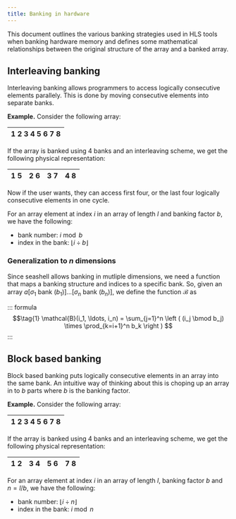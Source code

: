 ```yaml
---
title: Banking in hardware
---
```


This document outlines the various banking strategies used in HLS tools when
banking hardware memory and defines some mathematical relationships between
the original structure of the array and a banked array.

## Interleaving banking
Interleaving banking allows programmers to access logically consecutive
elements parallely. This is done by moving consecutive elements into separate
banks.

**Example.**
Consider the following array:

| 1 2 3 4 5 6 7 8 |
| --------------- |

If the array is banked using 4 banks and an interleaving scheme, we get the
following physical representation:

| 1 5 | 2 6 | 3 7 | 4 8 |
| --- | --- | --- | --- |

Now if the user wants, they can access first four, or the last four logically
consecutive elements in one cycle.

For an array element at index $i$ in an array of length $l$ and banking
factor $b$, we have the following:

- bank number: $i \bmod b$
- index in the bank: $\lfloor i \div b \rfloor$

### Generalization to $n$ dimensions

Since seashell allows banking in mutliple dimensions, we need a function that
maps a banking structure and indices to a specific bank. So, given an array
$a[\sigma_1\text{ bank }(b_1)]\ldots[\sigma_n\text{ bank }(b_n)]$, we define the
function $\mathcal{B}$ as

::: formula
$$\tag{1}
\mathcal{B}(i_1, \ldots, i_n) =
\sum_{j=1}^n \left ( (i_j \bmod b_j) \times \prod_{k=i+1}^n b_k \right )
$$
:::

## Block based banking
Block based banking puts logically consecutive elements in an array into the
same bank. An intuitive way of thinking about this is choping up an array in
to $b$ parts where $b$ is the banking factor.

**Example.**
Consider the following array:

| 1 2 3 4 5 6 7 8 |
| --------------- |

If the array is banked using 4 banks and an interleaving scheme, we get the
following physical representation:

| 1 2 | 3 4 | 5 6 | 7 8 |
| --- | --- | --- | --- |

For an array element at index $i$ in an array of length $l$, banking
factor $b$ and $n=l/b$, we have the following:

- bank number: $\lfloor i \div n \rfloor$
- index in the bank: $i \bmod n$